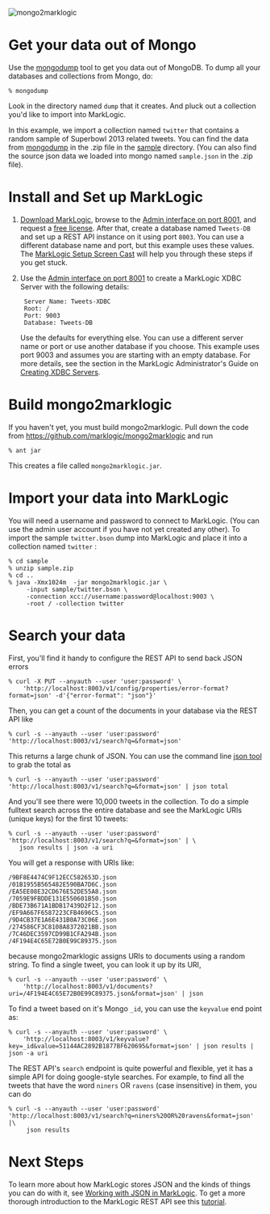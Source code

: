 ![mongo2marklogic](http://developer.marklogic.com/media/mongo2marklogic.png)

# Get your data out of Mongo 

Use the [mongodump][] tool to get you data out of MongoDB.  To dump all your databases and collections 
from Mongo, do:

    % mongodump 
    
Look in the directory named `dump` that it creates.  And pluck out a collection you'd like to import
into MarkLogic.

In this example, we import a collection named `twitter` that contains a random sample of 
Superbowl 2013 related tweets.  You can find the data from [mongodump][] in the
.zip file in the [sample][] directory.  (You can also find the source json data we 
loaded into mongo named `sample.json` in the .zip file).

# Install and Set up MarkLogic

1. [Download MarkLogic][], browse to the [Admin interface on port 8001](http://localhost:8001), and 
   request a [free license][]. After that, create a database named `Tweets-DB` 
   and set up a REST API instance on it using port `8003`.
   You can use a different database name and port, but this example uses these values. The 
   [MarkLogic Setup Screen Cast][] will help you through these steps if you get stuck.
2. Use the [Admin interface on port 8001](http://localhost:8001) to create a MarkLogic XDBC Server with the 
   following details:

        Server Name: Tweets-XDBC
        Root: /
        Port: 9003
        Database: Tweets-DB 
    
    Use the defaults for everything else. You can use a different server name or port or use another database 
    if you choose. This example uses port 9003 and assumes you are starting with an empty database. 
    For more details, see the section in the MarkLogic Administrator's Guide on 
    [Creating XDBC Servers][MarkLogic XDBC Server].

# Build mongo2marklogic

If you haven't yet, you must build mongo2marklogic. Pull down the code from 
https://github.com/marklogic/mongo2marklogic and run

    % ant jar

This creates a file called `mongo2marklogic.jar`.   

# Import your data into MarkLogic

You will need a username and password to connect to MarkLogic. (You can use the admin user account if you 
have not yet created any other).  To import the sample `twitter.bson` dump into MarkLogic and place 
it into a collection named `twitter` :

    % cd sample
    % unzip sample.zip
    % cd ..
    % java -Xmx1024m  -jar mongo2marklogic.jar \
         -input sample/twitter.bson \
         -connection xcc://username:password@localhost:9003 \
         -root / -collection twitter
    
# Search your data

First, you'll find it handy to configure the REST API to send back JSON errors 

    % curl -X PUT --anyauth --user 'user:password' \
        'http://localhost:8003/v1/config/properties/error-format?format=json' -d'{"error-format": "json"}'

Then, you can get a count of the documents in your database via the REST API like

    % curl -s --anyauth --user 'user:password' 'http://localhost:8003/v1/search?q=&format=json'

This returns a large chunk of JSON. You can use the command line [json tool][] to grab the total as

    % curl -s --anyauth --user 'user:password' 'http://localhost:8003/v1/search?q=&format=json' | json total

And you'll see there were 10,000 tweets in the collection. To do a simple fulltext search across 
the entire database and see the MarkLogic URIs (unique keys) for the first 10 tweets:

    % curl -s --anyauth --user 'user:password' 'http://localhost:8003/v1/search?q=&format=json' | \
       json results | json -a uri

You will get a response with URIs like:

    /9BF8E4474C9F12ECC582653D.json
    /01B1955B565482E590BA7D6C.json
    /EA5EE08E32CD676E52DE55A8.json
    /7059E9FBDDE131E550601B50.json
    /BDE73B671A1BDB17439D2F12.json
    /EF9A667F6587223CFB4696C5.json
    /9D4CB37E1A6E431B0A73C06E.json
    /274586CF3C8108A8372021BB.json
    /7C46DEC3597CD99B1CFA294B.json
    /4F194E4C65E72B0E99C89375.json

because mongo2marklogic assigns URIs to documents using a random string. 
To find a single tweet, you can look it up by its URI, 

    % curl -s --anyauth --user 'user:password' \
        'http://localhost:8003/v1/documents?uri=/4F194E4C65E72B0E99C89375.json&format=json' | json

To find a tweet based on it's Mongo `_id`, you can use the `keyvalue` end point as:

    % curl -s --anyauth --user 'user:password' \
        'http://localhost:8003/v1/keyvalue?key=_id&value=51144AC2892B1877BF620695&format=json' | json results | json -a uri

The REST API's `search` endpoint is quite powerful and flexible, yet it has a simple API for doing 
google-style searches.  For example, to find all the tweets that have the word 
`niners` OR `ravens` (case insensitive) in them, you can do

    % curl -s --anyauth --user 'user:password' 'http://localhost:8003/v1/search?q=niners%20OR%20ravens&format=json' |\
         json results

# Next Steps

To learn more about how MarkLogic stores JSON and the kinds of things you can do with it, 
see [Working with JSON in MarkLogic][]. To get a more thorough introduction to the MarkLogic REST API
see this [tutorial][learn about the MarkLogic REST API].

[MarkLogic]: http://developer.marklogic.com    
[LICENSE.txt]: https://github.com/marklogic/mongo2marklogic/blog/master/LICENSE.txt
[Enterprise NoSQL]: http://developer.marklogic.com/products/marklogic-server/enterprise-nosql
[Download MarkLogic]: http://developer.marklogic.com/products
[Architectural Summary]: http://developer.marklogic.com/learn/arch/diagram-101
[free license]: http://developer.marklogic.com/free-developer
[MarkLogic XDBC Server]: http://docs.marklogic.com/guide/admin/xdbc#id_21458
[mongodump]: http://docs.mongodb.org/manual/reference/mongodump/
[MarkLogic Setup Screen Cast]: http://www.youtube.com/watch?feature=player_embedded&v=n4Oem-DsQaU
[XCC Sessions]: http://docs.marklogic.com/guide/xcc/concepts#id_15580
[learn about the MarkLogic REST API]: http://developer.marklogic.com/learn/rest
[Working with JSON in MarkLogic]: http://docs.marklogic.com/guide/app-dev/json
[sample]: https://github.com/marklogic/mongo2marklogic/tree/master/sample
[json tool]: https://github.com/trentm/json
